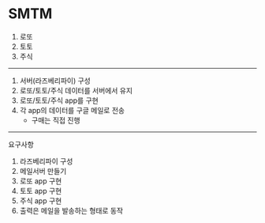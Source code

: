 <H1>SMTM</H1>

1. 로또
2. 토토
3. 주식

----

1. 서버(라즈베리파이) 구성
2. 로또/토토/주식 데이터를 서버에서 유지
3. 로또/토토/주식 app를 구현
4. 각 app의 데이터를 구글 메일로 전송
   - 구매는 직접 진행

----
요구사항
1. 라즈베리파이 구성
2. 메일서버 만들기
3. 로또 app 구현
4. 토토 app 구현
5. 주식 app 구현
6. 출력은 메일을 발송하는 형태로 동작
